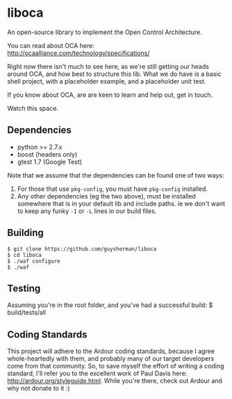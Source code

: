 # liboca
An open-source library to implement the Open Control Architecture.

You can read about OCA here: http://ocaalliance.com/technology/specifications/

Right now there isn't much to see here, as we're still getting our heads around
OCA, and how best to structure this lib. What we do have is a basic shell project,
with a placeholder example, and a placeholder unit test.

If you know about OCA, are are keen to learn and help out, get in touch.

Watch this space.

## Dependencies
*	python >= 2.7.x
*	boost (headers only)
*	gtest 1.7 (Google Test)

Note that we assume that the dependencies can be found one of two ways:
1.	For those that use `pkg-config`, you must have `pkg-config` installed.
2.	Any other dependencies (eg the two above), must be installed somewhere that
	is in your default lib and include paths. ie we don't want to keep any funky
	`-I` or `-L` lines in our build files.

## Building
	$ git clone https://github.com/guysherman/liboca
	$ cd liboca
	$ ./waf configure
	$ ./waf

## Testing
Assuming you're in the root folder, and you've had a successful build:
	$ build/tests/all


## Coding Standards
This project will adhere to the Ardour coding standards, because I agree whole-heartedly
with them, and probably many of our target developers come from that community. So, to save
myself the effort of writing a coding standard, I'll refer you to the excellent work of
Paul Davis here: http://ardour.org/styleguide.html. While you're there, check out Ardour
and why not donate to it :)
